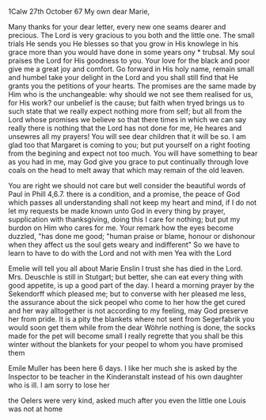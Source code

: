  1Calw 27th October 67
My own dear Marie,

Many thanks for your dear letter, every new one seams dearer and precious. The Lord is very gracious to you both and the little one. The small trials He sends you He blesses so that you grow in His knowlege in his grace more than you would have done in some years ony <ohne>* trubsal. My soul praises the Lord for His goodness to you. Your love for the black and poor give me a great joy and comfort. Go forward in His holy name, remain small and humbel take your delight in the Lord and you shall still find that He grants you the petitions of your hearts. The promises are the same made by Him who is the unchangeable: why should we not see them realised for us, for His work? our unbelief is the cause; but faith when tryed brings us to such state that we really expect nothing more from self; but all from the Lord whose promises we believe so that there times in which we can say really there is nothing that the Lord has not done for me, He heares and unsewres all my prayers! You will see dear children that it will be so. 
I am glad too that Margaret is coming to you; but put yourself on a right footing from the begining and expect not too much. You will have something to bear as you had in me, may God give you grace to put continually through love coals on the head to melt away that which may remain of the old leaven.

You are right we should not care but well consider the beautiful words of Paul in Phill 4,6.7. there is a condition, and a promise, the peace of God which passes all understanding shall not keep my heart and mind, if I do not let my requests be made known unto God in every thing by prayer, supplication with thanksgiving, doing this I care for nothing; but put my burdon on Him who cares for me. Your remark how the eyes become duzzled, "has done me good; "human praise or blame, honour or dishonour when they affect us the soul gets weary and indifferent" So we have to learn to have to do with the Lord and not with men Yea with the Lord

Emelie will tell you all about Marie Enslin I trust she has died in the Lord. Mrs. Deuschle is still in Stutgart; but better, she can eat every thing with good appetite, is up a good part of the day. I heard a morning prayer by the Sekendorff which pleased me; but to converse with her pleased me less, the assurance about the sick peopel who come to her how the get cured and her way alltogether is not according to my feeling, may God preserve her from pride. It is a pity the blankets where not sent from Segerfabrik you would soon get them while from the dear Wöhrle nothing is done, the socks made for the pet will become small I really regrette that you shall be this winter without the blankets for your peopel to whom you have promised them

Emile Muller has been here 6 days. I like her much she is asked by the Inspector to be teacher in the Kinderanstalt instead of his own daughter who is ill. I am sorry to lose her

the Oelers were very kind, asked much after you even the little one Louis was not at home
